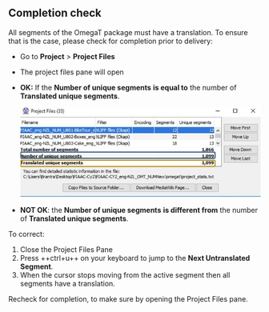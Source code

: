 ## Completion check

All segments of the OmegaT package must have a translation. To ensure that is the case, please check for completion prior to delivery:

  * Go to **Project** > **Project Files**
  * The project files pane will open
  * **OK:** If the **Number of unique segments** __is equal to__ the number of **Translated unique segments**.

    ![](../assets/32_completion.jpg)

  * **NOT OK**: the **Number of unique segments** __is different from__ the number of **Translated unique segments**. 

To correct: 

  1. Close the Project Files Pane
  2. Press ++ctrl+u++ on your keyboard to jump to the __Next Untranslated Segment__. 
  3. When the cursor stops moving from the active segment then all segments have a translation.

Recheck for completion, to make sure by opening the Project Files pane.